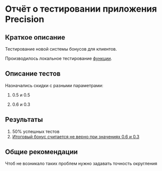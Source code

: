 # Отчёт о тестировании приложения Precision

## Краткое описание

Тестирование новой системы бонусов для клиентов.


Производилось локальное тестирование [функции](https://github.com/llloptman/Java-2_2/blob/e31b040e0c41c5cfcc6c025e1929de96a3d10b3e/src/Main.java#L2).


## Описание тестов
Назначались скидки с разными параметрами:

1. 0.5 и 0.5

2. 0.6 и 0.3



## Результаты

1. 50% успешных тестов
2. [Итоговый бонус считается не верно при значениях 0.6 и 0.3](https://github.com/llloptman/Java-2_2/issues/1#issue-682936188)

## Общие рекомендации

Чтоб не возникало таких проблем нужно задавать точность округления
